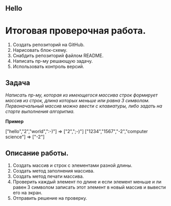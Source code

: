 ## Hello
# Итоговая проверочная работа.
1. Создать репозиторий на GitHub.
2. Нарисовать блок-схему.
3. Снабдить репозиторий файлом README.
4. Написать пр-му решающую задачу.
5. Использовать контроль версий.

## Задача

*Написать пр-му, которая из имеющегося массива строк формирует массив из строк, длина которых меньше или равна 3 символам. Первоначальный массив можно ввести с клавиатуры, либо задать на старте выполнения алгоритма.*

**Пример** 

["hello","2","world",":-)"] => ["2",";-)"]
["1234","1567","-2","computer science"] => ["-2"]

## Описание работы.

1. Создать массив и строк с элементами разной длины.
2. Создать метод заполнения массива.
3. Создать метод печати массива.
4. Проверить каждый элемент по длине и если элемент меньше и ли равен 3 символом записать этот элемент в новый массив и вывести его на экран.
5. Отправить решение на проверку.
